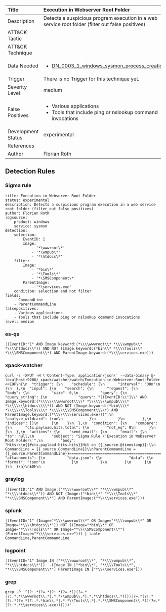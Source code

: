 | Title                | Execution in Webserver Root Folder                                                                                                                                                 |
|:---------------------|:------------------------------------------------------------------------------------------------------------------------------------------------------------|
| Description          | Detects a suspicious program execution in a web service root folder (filter out false positives)                                                                                                                                           |
| ATT&amp;CK Tactic    | <ul></ul>  |
| ATT&amp;CK Technique | <ul></ul>                             |
| Data Needed          | <ul><li>[DN_0003_1_windows_sysmon_process_creation](../Data_Needed/DN_0003_1_windows_sysmon_process_creation.md)</li></ul>                                                         |
| Trigger              |  There is no Trigger for this technique yet.  |
| Severity Level       | medium                                                                                                                                                 |
| False Positives      | <ul><li>Various applications</li><li>Tools that include ping or nslookup command invocations</li></ul>                                                                  |
| Development Status   | experimental                                                                                                                                                |
| References           | <ul></ul>                                                          |
| Author               | Florian Roth                                                                                                                                                |


## Detection Rules

### Sigma rule

```
title: Execution in Webserver Root Folder
status: experimental
description: Detects a suspicious program execution in a web service root folder (filter out false positives)
author: Florian Roth
logsource:
    product: windows
    service: sysmon
detection:
    selection:
        EventID: 1
        Image: 
            - '*\wwwroot\*'
            - '*\wmpub\*'
            - '*\htdocs\*'          
    filter:
        Image: 
            - '*bin\*'
            - '*\Tools\*'
            - '*\SMSComponent\*'
        ParentImage:
            - '*\services.exe'
    condition: selection and not filter
fields:
    - CommandLine
    - ParentCommandLine
falsepositives:
    - Various applications
    - Tools that include ping or nslookup command invocations
level: medium

```




### es-qs
    
```
((EventID:"1" AND Image.keyword:(*\\\\wwwroot\\* *\\\\wmpub\\* *\\\\htdocs\\*)) AND NOT (Image.keyword:(*bin\\* *\\\\Tools\\* *\\\\SMSComponent\\*) AND ParentImage.keyword:(*\\\\services.exe)))
```


### xpack-watcher
    
```
curl -s -XPUT -H \'Content-Type: application/json\' --data-binary @- localhost:9200/_xpack/watcher/watch/Execution-in-Webserver-Root-Folder <<EOF\n{\n  "trigger": {\n    "schedule": {\n      "interval": "30m"\n    }\n  },\n  "input": {\n    "search": {\n      "request": {\n        "body": {\n          "size": 0,\n          "query": {\n            "query_string": {\n              "query": "((EventID:\\"1\\" AND Image.keyword:(*\\\\\\\\wwwroot\\\\* *\\\\\\\\wmpub\\\\* *\\\\\\\\htdocs\\\\*)) AND NOT (Image.keyword:(*bin\\\\* *\\\\\\\\Tools\\\\* *\\\\\\\\SMSComponent\\\\*) AND ParentImage.keyword:(*\\\\\\\\services.exe)))",\n              "analyze_wildcard": true\n            }\n          }\n        },\n        "indices": []\n      }\n    }\n  },\n  "condition": {\n    "compare": {\n      "ctx.payload.hits.total": {\n        "not_eq": 0\n      }\n    }\n  },\n  "actions": {\n    "send_email": {\n      "email": {\n        "to": null,\n        "subject": "Sigma Rule \'Execution in Webserver Root Folder\'",\n        "body": "Hits:\\n{{#ctx.payload.hits.hits}}Hit on {{_source.@timestamp}}:\\n      CommandLine = {{_source.CommandLine}}\\nParentCommandLine = {{_source.ParentCommandLine}}================================================================================\\n{{/ctx.payload.hits.hits}}",\n        "attachments": {\n          "data.json": {\n            "data": {\n              "format": "json"\n            }\n          }\n        }\n      }\n    }\n  }\n}\nEOF\n
```


### graylog
    
```
((EventID:"1" AND Image:("*\\\\wwwroot\\*" "*\\\\wmpub\\*" "*\\\\htdocs\\*")) AND NOT (Image:("*bin\\*" "*\\\\Tools\\*" "*\\\\SMSComponent\\*") AND ParentImage:("*\\\\services.exe")))
```


### splunk
    
```
((EventID="1" (Image="*\\\\wwwroot\\*" OR Image="*\\\\wmpub\\*" OR Image="*\\\\htdocs\\*")) NOT ((Image="*bin\\*" OR Image="*\\\\Tools\\*" OR Image="*\\\\SMSComponent\\*") (ParentImage="*\\\\services.exe"))) | table CommandLine,ParentCommandLine
```


### logpoint
    
```
((EventID="1" Image IN ["*\\\\wwwroot\\*", "*\\\\wmpub\\*", "*\\\\htdocs\\*"])  -(Image IN ["*bin\\*", "*\\\\Tools\\*", "*\\\\SMSComponent\\*"] ParentImage IN ["*\\\\services.exe"]))
```


### grep
    
```
grep -P '^(?:.*(?=.*(?:.*(?=.*1)(?=.*(?:.*.*\\wwwroot\\.*|.*.*\\wmpub\\.*|.*.*\\htdocs\\.*))))(?=.*(?!.*(?:.*(?=.*(?:.*.*bin\\.*|.*.*\\Tools\\.*|.*.*\\SMSComponent\\.*))(?=.*(?:.*.*\\services\\.exe))))))'
```


